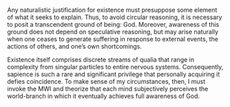 Any naturalistic justification for existence must presuppose some element of what it seeks to explain. Thus, to avoid circular reasoning, it is necessary to posit a transcendent ground of being: God. Moreover, awareness of this ground does not depend on speculative reasoning, but may arise naturally when one ceases to generate suffering in response to external events, the actions of others, and one’s own shortcomings.

Existence itself comprises discrete streams of qualia that range in complexity from singular particles to entire nervous systems. Consequently, sapience is such a rare and significant privilege that personally acquiring it defies coincidence. To make sense of my circumstances, then, I must invoke the MWI and theorize that each mind subjectively perceives the world-branch in which it eventually achieves full awareness of God.